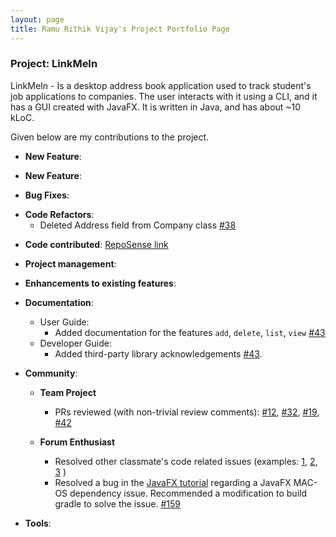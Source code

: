```yaml
---
layout: page
title: Ramu Rithik Vijay's Project Portfolio Page
---
```


### Project: LinkMeIn

LinkMeIn - Is a desktop address book application
used to track student's job applications to companies.
The user interacts with it using a CLI, and it has a
GUI created with JavaFX. It is written in Java, and has about
~10 kLoC.

Given below are my contributions to the project.

* **New Feature**:
<!--- TODO --->

* **New Feature**:
<!--- TODO --->

* **Bug Fixes**:
<!--- TODO --->

* **Code Refactors**:
    * Deleted Address field from Company class [\#38](https://github.com/AY2324S1-CS2103T-T17-2/tp/pull/38)
<!--- TODO --->

* **Code contributed**:
  [RepoSense link]()
<!--- TODO --->

* **Project management**:

[//]: # (  * Managed releases `v1.3` - `v1.5rc` &#40;3 releases&#41; on GitHub)

* **Enhancements to existing features**:

[//]: # (  * Updated the GUI color scheme &#40;Pull requests [\#33]&#40;&#41;, [\#34]&#40;&#41;&#41;)

[//]: # (  * Wrote additional tests for existing features to increase coverage from 88% to 92% &#40;Pull requests [\#36]&#40;&#41;, [\#38]&#40;&#41;&#41;)

* **Documentation**:
    * User Guide:
        * Added documentation for the features `add`, `delete`, `list`, `view` [\#43](https://github.com/AY2324S1-CS2103T-T17-2/tp/pull/43)
    * Developer Guide:
        * Added third-party library acknowledgements [\#43](https://github.com/AY2324S1-CS2103T-T17-2/tp/pull/43).

* **Community**:

    * **Team Project**
        * PRs reviewed (with non-trivial review comments): [\#12](), [\#32](), [\#19](), [\#42]()

    * **Forum Enthusiast**
        * Resolved other classmate's code related issues (examples:
          [1](https://github.com/nus-cs2103-AY2324S1/forum/issues/104#issuecomment-1706219015),
          [2](https://github.com/nus-cs2103-AY2324S1/forum/issues/154#issuecomment-1726817514),
          [3](https://github.com/nus-cs2103-AY2324S1/forum/issues/170#issuecomment-1730530807)
          )
        * Resolved a bug in the [JavaFX tutorial](https://se-education.org/guides/tutorials/javaFxPart1.html)
          regarding a JavaFX MAC-OS dependency issue. Recommended a modification to build gradle to solve the issue.
          [\#159](https://github.com/nus-cs2103-AY2324S1/forum/issues/159#issuecomment-1728708305)

[//]: # (    * Reported bugs and suggestions for other teams in the class &#40;examples: [1]&#40;&#41;, [2]&#40;&#41;, [3]&#40;&#41;&#41;)

* **Tools**:
<!--- TODO --->
